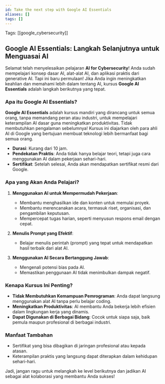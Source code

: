 ```yaml
---
id: Take the next step with Google AI Essentials
aliases: []
tags: []
---
```


Tags: [[google_cybersecurity]]

## Google AI Essentials: Langkah Selanjutnya untuk Menguasai AI

Selamat telah menyelesaikan pelajaran **AI for Cybersecurity**! Anda sudah mempelajari konsep dasar AI, alat-alat AI, dan aplikasi praktis dari generative AI. Tapi ini baru permulaan! Jika Anda ingin meningkatkan keahlian dan memahami lebih dalam tentang AI, kursus **Google AI Essentials** adalah langkah berikutnya yang tepat.

### Apa itu Google AI Essentials?

**Google AI Essentials** adalah kursus mandiri yang dirancang untuk semua orang, tanpa memandang peran atau industri, untuk mempelajari keterampilan AI dasar guna meningkatkan produktivitas. Tidak membutuhkan pengalaman sebelumnya! Kursus ini diajarkan oleh para ahli AI di Google yang bertujuan membuat teknologi lebih bermanfaat bagi semua orang.

- **Durasi**: Kurang dari 10 jam.
- **Pendekatan Praktis**: Anda tidak hanya belajar teori, tetapi juga cara menggunakan AI dalam pekerjaan sehari-hari.
- **Sertifikat**: Setelah selesai, Anda akan mendapatkan sertifikat resmi dari Google.

### Apa yang Akan Anda Pelajari?

1. **Menggunakan AI untuk Mempermudah Pekerjaan**:

   - Membantu menghasilkan ide dan konten untuk memulai proyek.
   - Membantu merencanakan acara, termasuk riset, organisasi, dan pengambilan keputusan.
   - Mempercepat tugas harian, seperti menyusun respons email dengan cepat.

2. **Menulis Prompt yang Efektif**:

   - Belajar menulis perintah (prompt) yang tepat untuk mendapatkan hasil terbaik dari alat AI.

3. **Menggunakan AI Secara Bertanggung Jawab**:
   - Mengenali potensi bias pada AI.
   - Memastikan penggunaan AI tidak menimbulkan dampak negatif.

### Kenapa Kursus Ini Penting?

- **Tidak Membutuhkan Kemampuan Pemrograman**: Anda dapat langsung menggunakan alat AI tanpa perlu belajar coding.
- **Meningkatkan Produktivitas**: AI membantu Anda bekerja lebih efisien dalam lingkungan kerja yang dinamis.
- **Dapat Digunakan di Berbagai Bidang**: Cocok untuk siapa saja, baik pemula maupun profesional di berbagai industri.

### Manfaat Tambahan

- Sertifikat yang bisa dibagikan di jaringan profesional atau kepada atasan.
- Keterampilan praktis yang langsung dapat diterapkan dalam kehidupan sehari-hari.

Jadi, jangan ragu untuk melangkah ke level berikutnya dan jadikan AI sebagai alat kolaborasi yang membantu Anda sukses!
